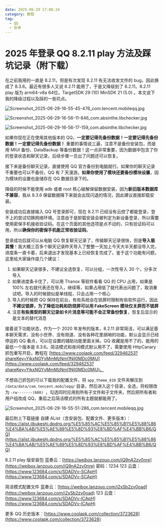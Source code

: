 ```yaml
---
date: 2025-06-29 17:08:24
category: 教程
tag: 
  - QQ
  - 安卓
---
```


# 2025 年登录 QQ 8.2.11 play 方法及踩坑记录（附下载）

在之前我用的一直是 8.2.11，但是有次发现 8.2.11 有无法收发文件的 bug，因此换成了 8.3.6。最近有很多人又说 8.2.11 能用了，于是又降级到了 8.2.11。8.2.11 play 版为 arm64-v8a 64位，TargetSDK 29 (10) MinSDK 21 (5.0) 。本文说下我的降级过程以及踩的一些坑点。

![Screenshot_2025-06-29-16-55-45-476_com.tencent.mobileqq.jpg](/assets/pictures/login-qq8.2.11play-method-gotchas/Screenshot_2025-06-29-16-55-45-476_com.tencent.mobileqq.jpg)

![Screenshot_2025-06-29-16-56-11-846_com.absinthe.libchecker.jpg](/assets/pictures/login-qq8.2.11play-method-gotchas/Screenshot_2025-06-29-16-56-11-846_com.absinthe.libchecker.jpg)

![Screenshot_2025-06-29-16-56-17-159_com.absinthe.libchecker.jpg](/assets/pictures/login-qq8.2.11play-method-gotchas/Screenshot_2025-06-29-16-56-17-159_com.absinthe.libchecker.jpg)

如果你现在正在使用其他版本的 QQ，**一定要记得先备份数据！一定要记得先备份数据！一定要记得先备份数据！** 重要的事情说三遍，注意不是备份安装包，而是用 MIUI 备份、DataBackup 等备份数据！这一点非常重要，因为数据中包含了你的登录状态和聊天记录，后续步骤一旦出了问题还可以恢复。

接下来是备份聊天记录，直接使用 QQ 官方备份到电脑就行。如果你的聊天记录不重要也可以不备份，QQ 有 7 天漫游。**如果你使用了模块还要备份模块设置**，因为模块的设置也是储存在 QQ 数据目录下的。

降级的时候不能使用 adb 或者 root 核心破解保留数据安装，因为**新旧版本数据库不兼容**，我从 8.3.6 保留数据降下来就会出现闪退的情况，因此建议直接卸载安装。

安装成功后直接输入 QQ 号登录即可，现在 8.2.11 已经没有云控了都能登录，登不上的尝试切换网络环境。注意由于是卸载安装会被判定为新设备登录，所以需要使用密保手机接收验证码。在这个页面的其他选项是点不动的，只有验证码可以用，所以**确保你的密保手机能正常收验证码**。

登录成功后就可以从电脑 QQ 恢复聊天记录了，传输聊天记录很快，但是**导入极其慢**！我大概三百多个聊天记录昨天导入了整整一天加上今天大半天都没导入完，进度条一直卡着，后来退出才发现基本上已经恢复完成了。鉴于这个功能有问题，这里给大家操作提几个建议：

1. 如果聊天记录很多，不建议全选恢复，可以分组，一次性导入 30 个，分多次导入
2. 如果进度条卡住了，可以用 Thanox 等软件看看 QQ 的 CPU 占用，如果是 100% 左右就代表还在导入，继续等，如果占用低了就代表出问题了，取消重试吧。导入的时候貌似是单线程，只会占用一个核心
3. 导入的时候把 QQ 保持在前台，有些系统会在锁屏时限制有些软件运行，因此**不建议锁屏，为了降低功耗和防烧屏可以用 FakeScreen 模块仅关屏而不锁屏**
4. 注意**有些类型的聊天记录如卡片消息等可能不会正常备份恢复**，恢复后显示的是文本的替代消息

接着说下功能状态，作为一个 2020 年发布的版本，8.2.11 非常简洁，可以满足基本聊天需求，没有小世界、没有频道、没有各种花里胡哨的功能，默认会显示已经停运的 QQ 看点，可以在设置的辅助功能里面关掉。QQ 收藏是用不了的，能用的最低一个版本是 8.3.6。简洁模式和夜间模式默认用不了，需要使用 HttpCanary 抓包重写开启，教程在 [https://www.coolapk.com/feed/32946253?shareKey=YjkxNGYyMmMzNmI1NjI0MDc0MjU](https://www.coolapk.com/feed/32946253?shareKey=YjkxNGYyMmMzNmI1NjI0MDc0MjU)。

不想自己抓包的可以下载我的配置文件，将 `app_theme_810` 文件夹解压到 `/data/data/com.tencent.mobileqq/` 目录，然后进入这个目录，全选，将权限改为 `-rw-------(600) `，勾选同时应用到所有子文件和子文件夹，然后把所有者和用户组改成 QQ，重启之后简洁模式的所有主题就都能用了。

![Screenshot_2025-06-29-16-55-51-286_com.tencent.mobileqq.jpg](/assets/pictures/login-qq8.2.11play-method-gotchas/Screenshot_2025-06-29-16-55-51-286_com.tencent.mobileqq.jpg)

最后附上下载链接
自建 AList（含安装包、配置文件、更多版本）：[https://alist.jibukeshi.dpdns.org/%E5%85%AC%E5%85%B1%E5%88%86%E4%BA%AB/%E5%AE%89%E5%8D%93%E8%BD%AF%E4%BB%B6/QQ](https://alist.jibukeshi.dpdns.org/%E5%85%AC%E5%85%B1%E5%88%86%E4%BA%AB/%E5%AE%89%E5%8D%93%E8%BD%AF%E4%BB%B6/QQ)

8.2.11 play 版安装包
蓝奏云：[https://weibox.lanzouo.com/iQ9nA2zv0nre](https://weibox.lanzouo.com/iQ9nA2zv0nre) 密码：1234
123 云盘：[https://www.123684.com/s/SDADVv-SCApH](https://www.123684.com/s/SDADVv-SCApH)

简洁模式配置文件
蓝奏云：[https://weibox.lanzouo.com/i2xSb2zv0oad](https://weibox.lanzouo.com/i2xSb2zv0oad)
123 云盘：[https://www.123684.com/s/SDADVv-lCApH](https://www.123684.com/s/SDADVv-lCApH)

更多 QQ 历史版本：[https://www.coolapk.com/collection/3723628](https://www.coolapk.com/collection/3723628)